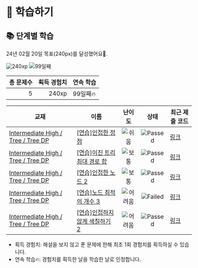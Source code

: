 # 📖 학습하기

## 📚 단계별 학습
24년 02월 20일 목표(240px)를 달성했어요🥳.

![240xp](https://img.shields.io/badge/EXP-240xp-%235cb85c.svg?for-the-badge)
![99일째](https://img.shields.io/badge/연속학습-99일째-%23E34F26.svg?for-the-badge)

|총 문제수|획득 경험치|연속 학습|
|---:|---:|---|
5|240xp|99일째🔥|

|교재|이름|난이도|상태|최근 제출 코드|
|---|---|:---:|:---:|---|
|[Intermediate High / Tree / Tree DP](https://www.codetree.ai/missions?missionId=9)|[[연습]인접한 정점](https://www.codetree.ai/missions/9/problems/adjacent-node)|![쉬움][easy]|![Passed][passed]|[링크](https://github.com/Rynf0rce/codetree-TILs/blob/main/240220/%EC%9D%B8%EC%A0%91%ED%95%9C%20%EC%A0%95%EC%A0%90/adjacent-node.java)|
|[Intermediate High / Tree / Tree DP](https://www.codetree.ai/missions?missionId=9)|[[연습]이진 트리 최대 경로 합](https://www.codetree.ai/missions/9/problems/binary-tree-maximum-path-sum)|![보통][medium]|![Passed][passed]|[링크](https://github.com/Rynf0rce/codetree-TILs/blob/main/240220/%EC%9D%B4%EC%A7%84%20%ED%8A%B8%EB%A6%AC%20%EC%B5%9C%EB%8C%80%20%EA%B2%BD%EB%A1%9C%20%ED%95%A9/binary-tree-maximum-path-sum.java)|
|[Intermediate High / Tree / Tree DP](https://www.codetree.ai/missions?missionId=9)|[[연습]인접한 노드 2](https://www.codetree.ai/missions/9/problems/adjacent-node-2)|![보통][medium]|![Passed][passed]|[링크](https://github.com/Rynf0rce/codetree-TILs/blob/main/240220/%EC%9D%B8%EC%A0%91%ED%95%9C%20%EB%85%B8%EB%93%9C%202/adjacent-node-2.java)|
|[Intermediate High / Tree / Tree DP](https://www.codetree.ai/missions?missionId=9)|[[연습]노드 최적의 개수 3](https://www.codetree.ai/missions/9/problems/node-best-count-3)|![어려움][hard]|![Failed][failed]|[링크](https://github.com/Rynf0rce/codetree-TILs/blob/main/240220/%EB%85%B8%EB%93%9C%20%EC%B5%9C%EC%A0%81%EC%9D%98%20%EA%B0%9C%EC%88%98%203/node-best-count-3.java)|
|[Intermediate High / Tree / Tree DP](https://www.codetree.ai/missions?missionId=9)|[[연습]인접하지 않게 색칠하기 2](https://www.codetree.ai/missions/9/problems/coloring-not-adjacently-2)|![어려움][hard]|![Passed][passed]|[링크](https://github.com/Rynf0rce/codetree-TILs/blob/main/240220/%EC%9D%B8%EC%A0%91%ED%95%98%EC%A7%80%20%EC%95%8A%EA%B2%8C%20%EC%83%89%EC%B9%A0%ED%95%98%EA%B8%B0%202/coloring-not-adjacently-2.java)|


* 획득 경험치: 해설을 보지 않고 푼 문제에 한해 최초 1회 경험치를 획득하실 수 있습니다.
* 연속 학습🔥: 경험치를 획득한 날을 학습한 날로 인정합니다.










[b5]: https://img.shields.io/badge/Bronze_5-%235D3E31.svg
[b4]: https://img.shields.io/badge/Bronze_4-%235D3E31.svg
[b3]: https://img.shields.io/badge/Bronze_3-%235D3E31.svg
[b2]: https://img.shields.io/badge/Bronze_2-%235D3E31.svg
[b1]: https://img.shields.io/badge/Bronze_1-%235D3E31.svg
[s5]: https://img.shields.io/badge/Silver_5-%23394960.svg
[s4]: https://img.shields.io/badge/Silver_4-%23394960.svg
[s3]: https://img.shields.io/badge/Silver_3-%23394960.svg
[s2]: https://img.shields.io/badge/Silver_2-%23394960.svg
[s1]: https://img.shields.io/badge/Silver_1-%23394960.svg
[g5]: https://img.shields.io/badge/Gold_5-%23FFC433.svg
[g4]: https://img.shields.io/badge/Gold_4-%23FFC433.svg
[g3]: https://img.shields.io/badge/Gold_3-%23FFC433.svg
[g2]: https://img.shields.io/badge/Gold_2-%23FFC433.svg
[g1]: https://img.shields.io/badge/Gold_1-%23FFC433.svg
[p5]: https://img.shields.io/badge/Platinum_5-%2376DDD8.svg
[p4]: https://img.shields.io/badge/Platinum_4-%2376DDD8.svg
[p3]: https://img.shields.io/badge/Platinum_3-%2376DDD8.svg
[p2]: https://img.shields.io/badge/Platinum_2-%2376DDD8.svg
[p1]: https://img.shields.io/badge/Platinum_1-%2376DDD8.svg
[passed]: https://img.shields.io/badge/Passed-%23009D27.svg
[failed]: https://img.shields.io/badge/Failed-%23D24D57.svg
[easy]: https://img.shields.io/badge/쉬움-%235cb85c.svg?for-the-badge
[medium]: https://img.shields.io/badge/보통-%23FFC433.svg?for-the-badge
[hard]: https://img.shields.io/badge/어려움-%23D24D57.svg?for-the-badge